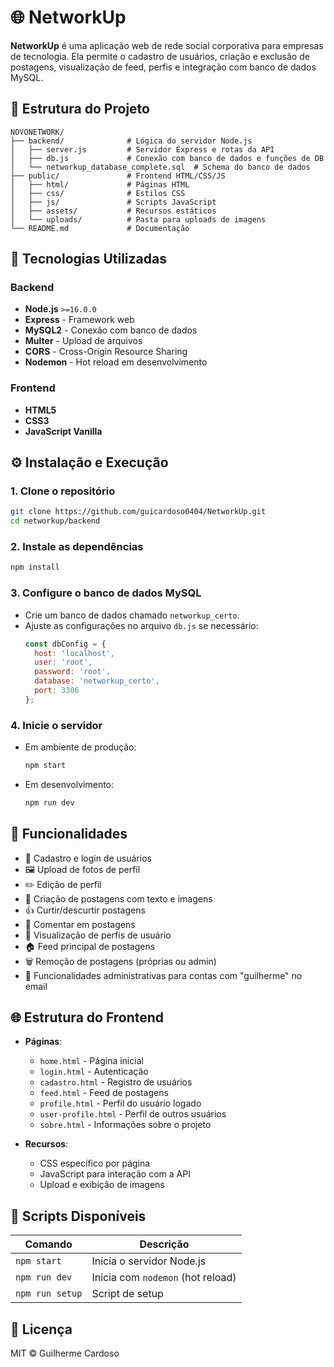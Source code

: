 # 🌐 NetworkUp

**NetworkUp** é uma aplicação web de rede social corporativa para empresas de tecnologia. Ela permite o cadastro de usuários, criação e exclusão de postagens, visualização de feed, perfis e integração com banco de dados MySQL.

## 📁 Estrutura do Projeto

```
NOVONETWORK/
├── backend/              # Lógica do servidor Node.js
│   ├── server.js         # Servidor Express e rotas da API
│   ├── db.js             # Conexão com banco de dados e funções de DB
│   └── networkup_database_complete.sql  # Schema do banco de dados
├── public/               # Frontend HTML/CSS/JS
│   ├── html/             # Páginas HTML
│   ├── css/              # Estilos CSS
│   ├── js/               # Scripts JavaScript
│   ├── assets/           # Recursos estáticos
│   └── uploads/          # Pasta para uploads de imagens
└── README.md             # Documentação
```

## 🚀 Tecnologias Utilizadas

### Backend
- **Node.js** `>=16.0.0`
- **Express** - Framework web
- **MySQL2** - Conexão com banco de dados
- **Multer** - Upload de arquivos
- **CORS** - Cross-Origin Resource Sharing
- **Nodemon** - Hot reload em desenvolvimento

### Frontend
- **HTML5**
- **CSS3**
- **JavaScript Vanilla**

## ⚙️ Instalação e Execução

### 1. Clone o repositório
```bash
git clone https://github.com/guicardoso0404/NetworkUp.git
cd networkup/backend
```

### 2. Instale as dependências
```bash
npm install
```

### 3. Configure o banco de dados MySQL
- Crie um banco de dados chamado `networkup_certo`.
- Ajuste as configurações no arquivo `db.js` se necessário:
  ```js
  const dbConfig = {
    host: 'localhost',
    user: 'root',
    password: 'root',
    database: 'networkup_certo',
    port: 3306
  };
  ```

### 4. Inicie o servidor
- Em ambiente de produção:
  ```bash
  npm start
  ```
- Em desenvolvimento:
  ```bash
  npm run dev
  ```

## 🧠 Funcionalidades

- 📝 Cadastro e login de usuários
- 🖼️ Upload de fotos de perfil
- ✏️ Edição de perfil
- 📸 Criação de postagens com texto e imagens
- 👍 Curtir/descurtir postagens
- 💬 Comentar em postagens
- 👥 Visualização de perfis de usuário
- 🏠 Feed principal de postagens
- 🗑️ Remoção de postagens (próprias ou admin)
- 👮 Funcionalidades administrativas para contas com "guilherme" no email

## 🌐 Estrutura do Frontend

- **Páginas**:
  - `home.html` - Página inicial
  - `login.html` - Autenticação
  - `cadastro.html` - Registro de usuários
  - `feed.html` - Feed de postagens
  - `profile.html` - Perfil do usuário logado
  - `user-profile.html` - Perfil de outros usuários
  - `sobre.html` - Informações sobre o projeto

- **Recursos**:
  - CSS específico por página
  - JavaScript para interação com a API
  - Upload e exibição de imagens

## 📜 Scripts Disponíveis

| Comando         | Descrição                        |
|-----------------|----------------------------------|
| `npm start`     | Inicia o servidor Node.js        |
| `npm run dev`   | Inicia com `nodemon` (hot reload)|
| `npm run setup` | Script de setup                  |

## 📄 Licença

MIT © Guilherme Cardoso
